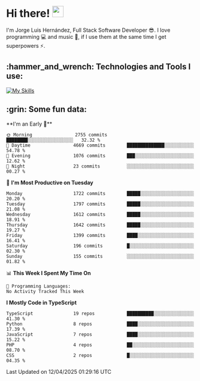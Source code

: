 <h1 align="left">
 <abc>
  <br>Hi there! <img src="https://user-images.githubusercontent.com/42378118/110234147-e3259600-7f4e-11eb-95be-0c4047144dea.gif" width="30"><br>
 </abc>
</h1>

I'm Jorge Luis Hernández, Full Stack Software Developer :sunglasses:. I love programming :computer: and music :musical_score:, if I use them at the same time I get superpowers :zap:. 


<h2 align="left">:hammer_and_wrench: Technologies and Tools I use:</h2>

[![My Skills](https://skillicons.dev/icons?i=js,ts,html,css,py,vue,react,next,nest,postgres,mysql)](https://skillicons.dev)

<h2 align="left">:grin: Some fun data:</h2>
<!--START_SECTION:waka-->
**I'm an Early 🐤** 

```text
🌞 Morning                2755 commits        ████████░░░░░░░░░░░░░░░░░   32.32 % 
🌆 Daytime                4669 commits        ██████████████░░░░░░░░░░░   54.78 % 
🌃 Evening                1076 commits        ███░░░░░░░░░░░░░░░░░░░░░░   12.62 % 
🌙 Night                  23 commits          ░░░░░░░░░░░░░░░░░░░░░░░░░   00.27 % 
```
📅 **I'm Most Productive on Tuesday** 

```text
Monday                   1722 commits        █████░░░░░░░░░░░░░░░░░░░░   20.20 % 
Tuesday                  1797 commits        █████░░░░░░░░░░░░░░░░░░░░   21.08 % 
Wednesday                1612 commits        █████░░░░░░░░░░░░░░░░░░░░   18.91 % 
Thursday                 1642 commits        █████░░░░░░░░░░░░░░░░░░░░   19.27 % 
Friday                   1399 commits        ████░░░░░░░░░░░░░░░░░░░░░   16.41 % 
Saturday                 196 commits         █░░░░░░░░░░░░░░░░░░░░░░░░   02.30 % 
Sunday                   155 commits         ░░░░░░░░░░░░░░░░░░░░░░░░░   01.82 % 
```


📊 **This Week I Spent My Time On** 

```text
💬 Programming Languages: 
No Activity Tracked This Week
```

**I Mostly Code in TypeScript** 

```text
TypeScript               19 repos            ██████████░░░░░░░░░░░░░░░   41.30 % 
Python                   8 repos             ████░░░░░░░░░░░░░░░░░░░░░   17.39 % 
JavaScript               7 repos             ████░░░░░░░░░░░░░░░░░░░░░   15.22 % 
PHP                      4 repos             ██░░░░░░░░░░░░░░░░░░░░░░░   08.70 % 
CSS                      2 repos             █░░░░░░░░░░░░░░░░░░░░░░░░   04.35 % 
```




 Last Updated on 12/04/2025 01:29:16 UTC
<!--END_SECTION:waka-->
